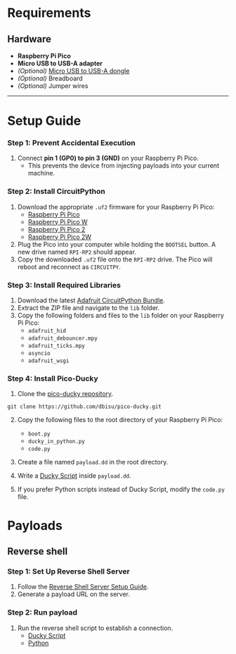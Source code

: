 # Requirements

## Hardware
- **Raspberry Pi Pico**
- **Micro USB to USB-A adapter**
- *(Optional)* [Micro USB to USB-A dongle](https://thepihut.com/products/pico-dongle-lite)
- *(Optional)* Breadboard
- *(Optional)* Jumper wires

---

# Setup Guide

### Step 1: Prevent Accidental Execution
1. Connect **pin 1 (GP0) to pin 3 (GND)** on your Raspberry Pi Pico. 
    - This prevents the device from injecting payloads into your current machine.

### Step 2: Install CircuitPython
1. Download the appropriate `.uf2` firmware for your Raspberry Pi Pico:
   - [Raspberry Pi Pico](https://circuitpython.org/board/raspberry_pi_pico/)
   - [Raspberry Pi Pico W](https://circuitpython.org/board/raspberry_pi_pico_w/)
   - [Raspberry Pi Pico 2](https://circuitpython.org/board/raspberry_pi_pico2/)
   - [Raspberry Pi Pico 2W](https://circuitpython.org/board/raspberry_pi_pico2_w/)
2. Plug the Pico into your computer while holding the `BOOTSEL` button. A new drive named `RPI-RP2` should appear.
3. Copy the downloaded `.uf2` file onto the `RPI-RP2` drive. The Pico will reboot and reconnect as `CIRCUITPY`.

### Step 3: Install Required Libraries
1. Download the latest [Adafruit CircuitPython Bundle](https://github.com/adafruit/Adafruit_CircuitPython_Bundle/releases/).
2. Extract the ZIP file and navigate to the `lib` folder.
3. Copy the following folders and files to the `lib` folder on your Raspberry Pi Pico:
   - `adafruit_hid`
   - `adafruit_debouncer.mpy`
   - `adafruit_ticks.mpy`
   - `asyncio`
   - `adafruit_wsgi`

### Step 4: Install Pico-Ducky
1. Clone the [pico-ducky repository](https://github.com/dbisu/pico-ducky).
```
git clone https://github.com/dbisu/pico-ducky.git
```
2. Copy the following files to the root directory of your Raspberry Pi Pico:
   - `boot.py`
   - `ducky_in_python.py`
   - `code.py`

3. Create a file named `payload.dd` in the root directory.
4. Write a [Ducky Script](https://github.com/hak5/usbrubberducky-payloads) inside `payload.dd`.
5. If you prefer Python scripts instead of Ducky Script, modify the `code.py` file.

# Payloads
## Reverse shell

### Step 1: Set Up Reverse Shell Server
1. Follow the [Reverse Shell Server Setup Guide](https://github.com/tbsauce/social-engineering-hardware-toolkit/blob/main/server/reverseshell.md).
2. Generate a payload URL on the server.

### Step 2: Run payload
1. Run the reverse shell script to establish a connection.
    - [Ducky Script](https://github.com/tbsauce/social-engineering-hardware-toolkit/blob/main/raspberry_pi_pico/scripts/keystroke_duckyscript.dd)
    - [Python](https://github.com/tbsauce/social-engineering-hardware-toolkit/blob/main/raspberry_pi_pico/scripts/keystroke_pico.py)
